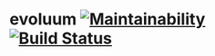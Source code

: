 # evoluum [![Maintainability](https://api.codeclimate.com/v1/badges/1cbe50edb7d616c2b47b/maintainability)](https://codeclimate.com/github/edgarpf/evoluum/maintainability) [![Build Status](https://travis-ci.org/edgarpf/evoluum.svg?branch=master)](https://travis-ci.org/edgarpf/evoluum)
